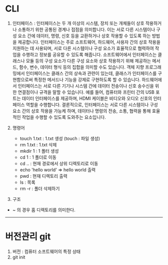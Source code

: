 # CLI
1. 인터페이스 : 인터페이스는 두 개 이상의 시스템, 장치 또는 개체들이 상호 작용하거나 소통하기 위한 공통된 경계나 접점을 의미합니다. 이는 서로 다른 시스템이나 구성 요소 간에 데이터, 명령, 신호 등을 교환하거나 상호 작용할 수 있도록 하는 방법을 제공합니다. 인터페이스는 주로 소프트웨어, 하드웨어, 사용자 간의 상호 작용을 지원하는 데 사용되며, 서로 다른 시스템이나 구성 요소가 효율적으로 협력하여 작업을 수행하고 정보를 공유할 수 있도록 해줍니다. 소프트웨어에서 인터페이스는 클래스나 모듈 등의 구성 요소가 다른 구성 요소와 상호 작용하기 위해 제공하는 메서드, 함수, 변수, 데이터 형식 등의 집합을 의미할 수도 있습니다. 객체 지향 프로그래밍에서 인터페이스는 클래스 간의 상속과 관련이 있는데, 클래스가 인터페이스를 구현함으로써 특정한 메서드나 기능을 강제로 구현하도록 할 수 있습니다. 하드웨어에서 인터페이스는 서로 다른 기기나 시스템 간에 데이터 전송이나 신호 송수신을 위한 연결점이나 규격을 말할 수 있습니다. 예를 들어, 컴퓨터와 프린터 간의 USB 포트는 데이터 인터페이스를 제공하며, HDMI 케이블은 비디오와 오디오 신호의 인터페이스 역할을 수행합니다. 결론적으로, 인터페이스는 서로 다른 시스템이나 구성 요소 간의 상호 작용을 가능케 하며, 데이터나 명령의 전송, 소통, 협력을 통해 효율적인 작업을 수행할 수 있도록 도와주는 요소입니다.


2. 명령어
   - touch 1.txt : 1.txt 생성 (touch : 파일 생성)
   - rm 1.txt : 1.txt 삭제
   - mkdir 1 : 1 폴터 생성
   - cd 1 : 1 폴더로 이동
   - cd .. : 현재 경로에서 상위 디렉토리로 이동
   - echo 'hello world' => hello world 출력
   - pwd : 현재 디렉토리 출력
   - ls : 목록
   - rm -r : 폴더 삭제하기
  

3. 구조
-  ~ 의 경우 홈 디렉토리를 의미한다.

---

# 버전관리 git
1. 버전 : 컴퓨터 소프트웨어의 특정 상태
2. git init